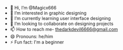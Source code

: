 - 👋 Hi, I’m @Magicx666
- 👀 I’m interested in graphic designing 
- 🌱 I’m currently learning user interface designing
- 💞️ I’m looking to collaborate on designing projects
- 📫 How to reach me- thedarkdevil6666@gmail.com
- 😄 Pronouns: he/him
- ⚡ Fun fact: I'm a beginner 

<!---
Magicx666/Magicx666 is a ✨ special ✨ repository because its `README.md` (this file) appears on your GitHub profile.
You can click the Preview link to take a look at your changes.
--->
